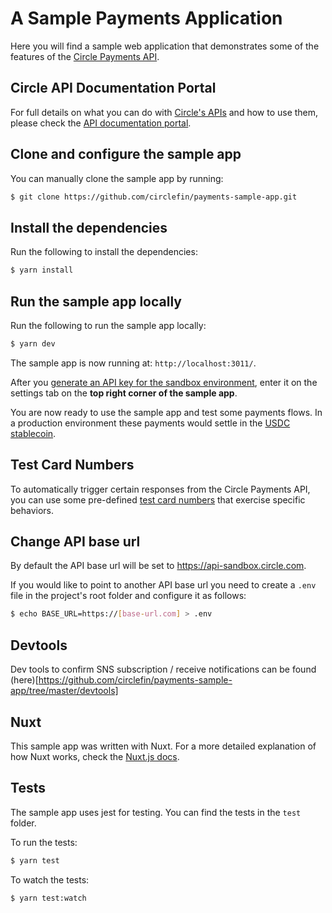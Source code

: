 # A Sample Payments Application   

Here you will find a sample web application that demonstrates some of the features of the [Circle Payments API](https://www.circle.com/payments-api).

## Circle API Documentation Portal

For full details on what you can do with [Circle's APIs](https://www.circle.com/developers) and how to use them, please check the [API documentation portal](https://developers.circle.com).

## Clone and configure the sample app

You can manually clone the sample app by running:

```bash
$ git clone https://github.com/circlefin/payments-sample-app.git
```

## Install the dependencies

Run the following to install the dependencies:

```bash
$ yarn install
```

## Run the sample app locally

Run the following to run the sample app locally:

```bash
$ yarn dev
```

The sample app is now running at: `http://localhost:3011/`.

After you [generate an API key for the sandbox environment](https://developers.circle.com/docs/getting-started-with-the-circle-apis#section-api-keys), enter it on the settings tab on the **top right corner of the sample app**.

You are now ready to use the sample app and test some payments flows. In a production environment these payments would settle in the [USDC stablecoin](https://www.circle.com/en/usdc).

## Test Card Numbers

To automatically trigger certain responses from the Circle Payments API, you can use some pre-defined [test card numbers](https://developers.circle.com/docs/test-card-numbers) that exercise specific behaviors.

## Change API base url

By default the API base url will be set to https://api-sandbox.circle.com.

If you would like to point to another API base url you need to create a `.env` file in the project's root folder and configure it as follows:

```bash
$ echo BASE_URL=https://[base-url.com] > .env
```

## Devtools

Dev tools to confirm SNS subscription / receive notifications can be found (here)[https://github.com/circlefin/payments-sample-app/tree/master/devtools]

## Nuxt

This sample app was written with Nuxt. For a more detailed explanation of how Nuxt works, check the [Nuxt.js docs](https://nuxtjs.org).

## Tests

The sample app uses jest for testing. You can find the tests in the `test` folder.

To run the tests:

```bash
$ yarn test
```

To watch the tests:

```bash
$ yarn test:watch
```
